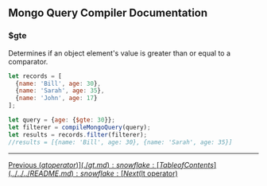 ## Mongo Query Compiler Documentation

### $gte

Determines if an object element's value is greater than or equal to a comparator.

```javascript
let records = [
  {name: 'Bill', age: 30},
  {name: 'Sarah', age: 35},
  {name: 'John', age: 17}
];

let query = {age: {$gte: 30}};
let filterer = compileMongoQuery(query);
let results = records.filter(filterer);
//results = [{name: 'Bill', age: 30}, {name: 'Sarah', age: 35}]
```

---

[Previous ($gt operator)](./gt.md) :snowflake: 
[Table of Contents](../../../README.md) :snowflake: 
[Next ($lt operator)](./lt.md)
